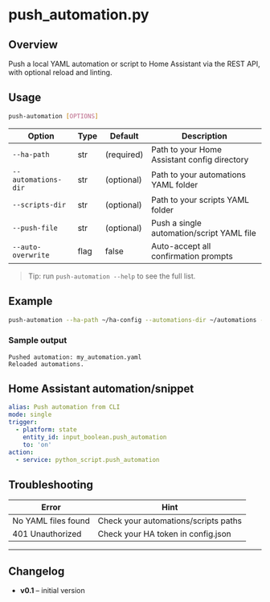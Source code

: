 # push_automation.py

## Overview
Push a local YAML automation or script to Home Assistant via the REST API, with optional reload and linting.

## Usage

```bash
push-automation [OPTIONS]
```

| Option                | Type   | Default      | Description                                 |
|-----------------------|--------|--------------|---------------------------------------------|
| `--ha-path`           | str    | (required)   | Path to your Home Assistant config directory |
| `--automations-dir`   | str    | (optional)   | Path to your automations YAML folder         |
| `--scripts-dir`       | str    | (optional)   | Path to your scripts YAML folder             |
| `--push-file`         | str    | (optional)   | Push a single automation/script YAML file    |
| `--auto-overwrite`    | flag   | false        | Auto-accept all confirmation prompts         |

> Tip: run `push-automation --help` to see the full list.

## Example


```bash
push-automation --ha-path ~/ha-config --automations-dir ~/automations --scripts-dir ~/scripts --push-file my_automation.yaml --auto-overwrite
```

### Sample output

```
Pushed automation: my_automation.yaml
Reloaded automations.
```

## Home Assistant automation/snippet

```yaml
alias: Push automation from CLI
mode: single
trigger:
  - platform: state
    entity_id: input_boolean.push_automation
    to: 'on'
action:
  - service: python_script.push_automation
```

## Troubleshooting

| Error                | Hint                                 |
|----------------------|--------------------------------------|
| No YAML files found  | Check your automations/scripts paths  |
| 401 Unauthorized     | Check your HA token in config.json    |

---

## Changelog
- **v0.1** – initial version
